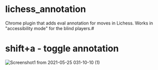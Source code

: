 # lichess_annotation
Chrome plugin that adds eval annotation for moves in Lichess. Works in "accessibility mode" for the blind players.#
#  shift+a - toggle annotation

![Screenshot1 from 2021-05-25 031-10-10 (1)](https://user-images.githubusercontent.com/2293384/119418257-a45edb00-bd08-11eb-8999-2f8c653cc9ba.png)

